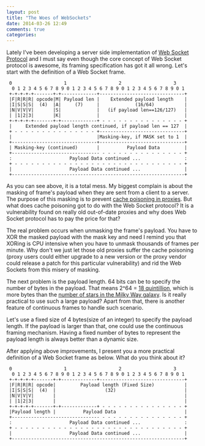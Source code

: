 ```yaml
---
layout: post
title: "The Woes of WebSockets"
date: 2014-03-26 12:49
comments: true
categories: 
---
```


Lately I've been developing a server side implementation of [Web Socket Protocol](https://tools.ietf.org/html/rfc6455) and I must say even though the core concept of Web Socket protocol is awesome, its framing specification has got it all wrong. Let's start with the definition of a Web Socket frame.

     0                   1                   2                   3
      0 1 2 3 4 5 6 7 8 9 0 1 2 3 4 5 6 7 8 9 0 1 2 3 4 5 6 7 8 9 0 1
     +-+-+-+-+-------+-+-------------+-------------------------------+
     |F|R|R|R| opcode|M| Payload len |    Extended payload length    |
     |I|S|S|S|  (4)  |A|     (7)     |             (16/64)           |
     |N|V|V|V|       |S|             |   (if payload len==126/127)   |
     | |1|2|3|       |K|             |                               |
     +-+-+-+-+-------+-+-------------+ - - - - - - - - - - - - - - - +
     |     Extended payload length continued, if payload len == 127  |
     + - - - - - - - - - - - - - - - +-------------------------------+
     |                               |Masking-key, if MASK set to 1  |
     +-------------------------------+-------------------------------+
     | Masking-key (continued)       |          Payload Data         |
     +-------------------------------- - - - - - - - - - - - - - - - +
     :                     Payload Data continued ...                :
     + - - - - - - - - - - - - - - - - - - - - - - - - - - - - - - - +
     |                     Payload Data continued ...                |
     +---------------------------------------------------------------+

As you can see above, it is a total mess. My biggest complain is about the masking of frame's payload when they are sent from a client to a server. The purpose of this masking is to prevent [cache poisoning in proxies](https://tools.ietf.org/html/rfc6455#page-51). But what does cache poisoning got to do with the Web Socket protocol? It is a vulnerability found on really old out-of-date proxies and why does Web Socket protocol has to pay the price for that? 

The real problem occurs when unmasking the frame's payload. You have to XOR the masked payload with the mask key and need I remind you that XORing is CPU intensive when you have to unmask thousands of frames per minute. Why don't we just let those old proxies suffer the cache poisoning (proxy users could either upgrade to a new version or the proxy vendor could release a patch for this particular vulnerability) and rid the Web Sockets from this misery of masking. 

The next problem is the payload length. 64 bits can be to specify the number of bytes in the payload. That means 2^64 = [18 quintillion](http://www.wolframalpha.com/input/?i=2%5E64), which is more bytes than the [number of stars in the Milky Way galaxy](http://www.wolframalpha.com/input/?i=number+of+stars+in+the+Milky+Way+galaxy). Is it really practical to use such a large payload? Apart from that, there is another feature of continuous frames to handle such scenario.

Let's use a fixed size of 4 bytes(size of an integer) to specify the payload length. If the payload is larger than that, one could use the continuous framing mechanism. Having a fixed number of bytes to represent the payload length is always better than a dynamic size.

After applying above improvements, I present you a more practical definition of a Web Socket frame as below. What do you think about it? 

     0                   1                   2                   3
      0 1 2 3 4 5 6 7 8 9 0 1 2 3 4 5 6 7 8 9 0 1 2 3 4 5 6 7 8 9 0 1
     +-+-+-+-+-------+-+-------------+-------------------------------+
     |F|R|R|R| opcode|         Payload length (Fixed Size)           |
     |I|S|S|S|  (4)  |                  (32)                         |
     |N|V|V|V|       |                                               |
     | |1|2|3|       |                                               |
     +-+-+-+-+-------+-+-------------+ - - - - - - - - - - - - - - - +
     |Payload length |          Payload Data                         |
     +-------------------------------- - - - - - - - - - - - - - - - +
     :                     Payload Data continued ...                :
     + - - - - - - - - - - - - - - - - - - - - - - - - - - - - - - - +
     |                     Payload Data continued ...                |
     +---------------------------------------------------------------+
